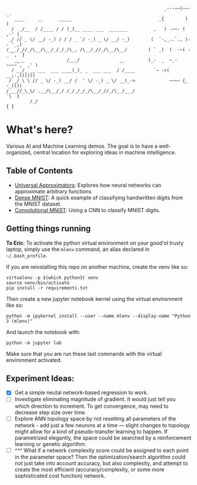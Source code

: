 ```
                                                            _---~~(~~-_.
   ____     __      _____                                 _{        )   )
  /  _/__  / /____ / / (_)__ ____ ___  _______          ,   ) -~~- ( ,-' )_
 _/ // _ \/ __/ -_) / / / _ `/ -_) _ \/ __/ -_)        (  `-,_..`., )-- '_,)
/___/_//_/\__/\__/_/_/_/\_, /\__/_//_/\__/\__/        ( ` _)  (  -~( -_ `,  }
   ____                /___/               __         (_-  _  ~_-~~~~`,  ,' )
  / __/_ __ ___  ___ ____(_)_ _  ___ ___  / /____       `~ ->(    __;-,((()))
 / _/ \ \ // _ \/ -_) __/ /  ' \/ -_) _ \/ __(_->             ~~~~ {_ -_(())
/___//_\_\/ .__/\__/_/ /_/_/_/_/\__/_//_/\__/___/                    `\  }
         /_/                                                           { }

```

# What's here?
Various AI and Machine Learning demos. The goal is to have a well-organized, central location for exploring ideas in machine intelligence.

## Table of Contents
- [Universal Approximators](universal-approximators/universal-approximators.ipynb): Explores how neural networks can approximate arbitrary functions
- [Dense MNIST](mnist-dense/mnist-dense.ipynb): A quick example of classifying handwritten digits from the MNIST dataset.
- [Convolutional MNIST](mnist-dense/mnist-dense.ipynb): Using a CNN to classify MNIST digits.
## Getting things running
**To Eric**: To activate the python virtual environment on your good'ol trusty laptop, simply use the `mlenv` command, an alias declared in `~/.bash_profile`. 

If you are reinstalling this repo on another machine, create the venv like so:
```
virtualenv -p $(which python3) venv
source venv/bin/activate
pip install -r requirements.txt
```
Then create a new jupyter notebook kernel using the virtual environment like so:
```
python -m ipykernel install --user --name mlenv --display-name "Python 3 (mlenv)"
```
And launch the notebook with:
```
python -m jupyter lab
```
Make sure that you are run these last commands with the virtual environment activated.

## Experiment Ideas:
- [x] Get a simple neutal network-based regression to work.
- [ ] Investigate eliminating magnitude of gradient. It would just tell you which direction to increment. To get convergence, may need to decrease step size over time. 
- [ ] Explore ANN topology space by not resetting all parameters of the network - add just a few neurons at a time — slight changes to topology might allow 
for a kind of pseudo-transfer learning to happen. If parametrized elegantly, the space could be searched by a reinforcement learning or genetic algorithm. 
- [ ] ^^^ What if a network complexity score could be assigned to each point in the parameter space? Then the optimization/search algorithm could not just take into account accuracy, but also complexity, and attempt to create the most efficient (accuracy/complexity, or some more sophisticated cost function) network. 
